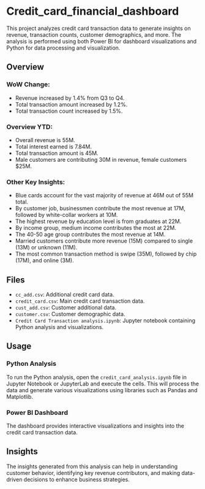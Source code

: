 # Credit_card_financial_dashboard

This project analyzes credit card transaction data to generate insights on revenue, transaction counts, customer demographics, and more. The analysis is performed using both Power BI for dashboard visualizations and Python for data processing and visualization.

## Overview

### WoW Change:
- Revenue increased by 1.4% from Q3 to Q4.
- Total transaction amount increased by 1.2%.
- Total transaction count increased by 1.5%.

### Overview YTD:
- Overall revenue is 55M.
- Total interest earned is 7.84M.
- Total transaction amount is 45M.
- Male customers are contributing 30M in revenue, female customers $25M.

### Other Key Insights:
- Blue cards account for the vast majority of revenue at 46M out of 55M total.
- By customer job, businessmen contribute the most revenue at 17M, followed by white-collar workers at 10M.
- The highest revenue by education level is from graduates at 22M.
- By income group, medium income contributes the most at 22M.
- The 40-50 age group contributes the most revenue at 14M.
- Married customers contribute more revenue (15M) compared to single (13M) or unknown (11M).
- The most common transaction method is swipe (35M), followed by chip (17M), and online (3M).

## Files

- `cc_add.csv`: Additional credit card data.
- `credit_card.csv`: Main credit card transaction data.
- `cust_add.csv`: Customer additional data.
- `customer.csv`: Customer demographic data.
- `Credit Card Transaction analysis.ipynb`: Jupyter notebook containing Python analysis and visualizations.

## Usage

### Python Analysis

To run the Python analysis, open the `credit_card_analysis.ipynb` file in Jupyter Notebook or JupyterLab and execute the cells. This will process the data and generate various visualizations using libraries such as Pandas and Matplotlib.

### Power BI Dashboard

 The dashboard provides interactive visualizations and insights into the credit card transaction data.

## Insights

The insights generated from this analysis can help in understanding customer behavior, identifying key revenue contributors, and making data-driven decisions to enhance business strategies.


